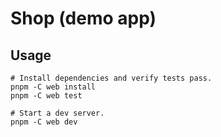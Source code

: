 # Shop (demo app)

## Usage

```shell
# Install dependencies and verify tests pass.
pnpm -C web install
pnpm -C web test

# Start a dev server.
pnpm -C web dev
```